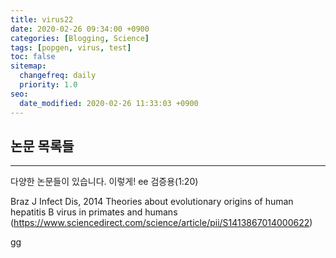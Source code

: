 ```yaml
---
title: virus22
date: 2020-02-26 09:34:00 +0900
categories: [Blogging, Science]
tags: [popgen, virus, test]
toc: false
sitemap:
  changefreq: daily
  priority: 1.0
seo:
  date_modified: 2020-02-26 11:33:03 +0900
---
```


## 논문 목록들

***

다양한 논문들이 있습니다. 이렇게!
ee
검증용(1:20)

Braz J Infect Dis, 2014
Theories about evolutionary origins of human hepatitis B virus in primates and humans
(<https://www.sciencedirect.com/science/article/pii/S1413867014000622>)

gg